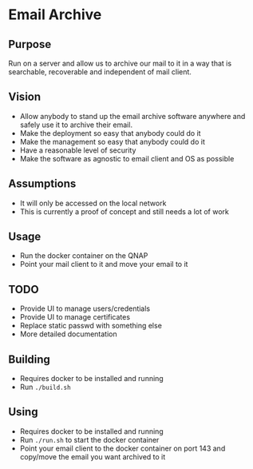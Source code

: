 # Email Archive

## Purpose

Run on a server and allow us to archive our mail to it in a way that is searchable,
recoverable and independent of mail client.

## Vision

* Allow anybody to stand up the email archive software anywhere and safely use it to archive their email.
* Make the deployment so easy that anybody could do it
* Make the management so easy that anybody could do it
* Have a reasonable level of security
* Make the software as agnostic to email client and OS as possible

## Assumptions

* It will only be accessed on the local network
* This is currently a proof of concept and still needs a lot of work

## Usage

* Run the docker container on the QNAP
* Point your mail client to it and move your email to it

## TODO

* Provide UI to manage users/credentials
* Provide UI to manage certificates
* Replace static passwd with something else
* More detailed documentation

## Building

* Requires docker to be installed and running
* Run `./build.sh`

## Using

* Requires docker to be installed and running
* Run `./run.sh` to start the docker container
* Point your email client to the docker container on port 143 and copy/move the
email you want archived to it
